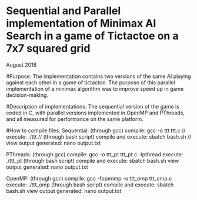 # Sequential and Parallel implementation of Minimax AI Search in a game of Tictactoe on a 7x7 squared grid
August 2018

#Purpose:
The implementation contains two versions of the same AI playing against each other
in a game of tictactoe. The purpose of this parallel implementation of a minimax
algorithm was to improve speed up in game decision-making. 

#Description of implementations: 
The sequential version of the game is coded in C, with parallel versions implemented
in OpenMP and PThreads, and all measured for performance on the same platform.

#How to compile files:
Sequential:
(through gcc) compile: gcc -o ttt ttt.c //
	      execute: ./ttt //
(through bash script) compile and execute: sbatch bash.sh //
		      view output generated: nano output.txt 

PThreads:
(through gcc) compile: gcc -o ttt_pt ttt_pt.c -lpthread
	      execute: ./ttt_pt
(through bash script) compile and execute: sbatch bash.sh
                      view output generated: nano output.txt

OpenMP:
(through gcc) compile: gcc -fopenmp -o ttt_omp ttt_omp.c
	      execute: ./ttt_omp
(through bash script) compile and execute: sbatch bash.sh
                      view output generated: nano output.txt


